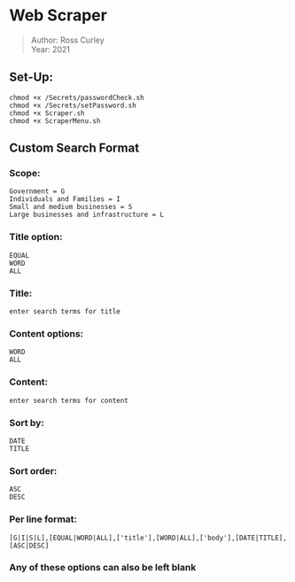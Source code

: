 # Web Scraper
> Author: Ross Curley\
> Year: 2021
## Set-Up:
    chmod +x /Secrets/passwordCheck.sh
    chmod +x /Secrets/setPassword.sh
    chmod +x Scraper.sh
    chmod +x ScraperMenu.sh

## Custom Search Format
### Scope:
    Government = G
    Individuals and Families = I
    Small and medium businesses = S
    Large businesses and infrastructure = L
### Title option:
    EQUAL
    WORD
    ALL
### Title:
    enter search terms for title
### Content options:
    WORD
    ALL
### Content:
    enter search terms for content
### Sort by:
    DATE
    TITLE 
### Sort order:
    ASC
    DESC
### Per line format:
    [G|I|S|L],[EQUAL|WORD|ALL],['title'],[WORD|ALL],['body'],[DATE|TITLE],[ASC|DESC]

### Any of these options can also be left blank